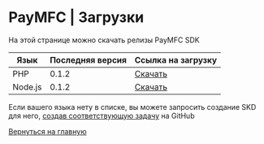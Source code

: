 # PayMFC | Загрузки

На этой странице можно скачать релизы PayMFC SDK 

|Язык|Последняя версия|Ссылка на загрузку|
|--- |--- |--- |
|PHP|0.1.2|[Скачать](https://github.com/BASSTeam/PayMFC-SDK/archive/php-0.1.2.zip)|
|Node.js|0.1.2|[Скачать](https://github.com/BASSTeam/PayMFC-SDK/archive/node-0.1.2.zip)|

Если вашего языка нету в списке, вы можете запросить создание SKD для него, [создав соответствующую задачу](https://github.com/BASSTeam/PayMFC-SDK/issues/new/choose) на GitHub

[Вернуться на главную](..)
